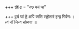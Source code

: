 +++
title = "०७ वयं घा"

+++
व॒यं घा॑ ते॒ अपि॑ ष्मसि स्तो॒तार॑ इन्द्र गिर्वणः ।  
त्वं नो॑ जिन्व सोमपाः ॥